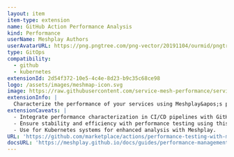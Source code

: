```yaml
---
layout: item
item-type: extension
name: GitHub Action Performance Analysis
kind: Performance
userName: Meshplay Authors
userAvatarURL: https://png.pngtree.com/png-vector/20191104/ourmid/pngtree-businessman-avatar-cartoon-style-png-image_1953664.jpg
type: GitOps
compatibility: 
  - github
  - kubernetes
extensionId: 2d54f372-10e5-4c4e-8d23-b9c35c68ce98
logo: /assets/images/meshmap-icon.svg
image: https://raw.githubusercontent.com/service-mesh-performance/service-mesh-performance/master/docs/assets/img/logo/meshmark-dark.svg
extensionInfo: |
  Characterize the performance of your services using Meshplay&apos;s performance analysis GitHub Action to benchmark and visually compare percentiles (e.g. P99) over time.
extensionCaveats: |
  - Integrate performance characterization in CI/CD pipelines with GitHub Action Performance Analysis.
  - Ensure stability and efficiency with performance testing using this action.
  - Use for Kubernetes systems for enhanced analysis with Meshplay.
URL: 'https://github.com/marketplace/actions/performance-testing-with-meshplay'
docsURL: 'https://meshplay.github.io/docs/guides/performance-management/performance-management'
---
```


